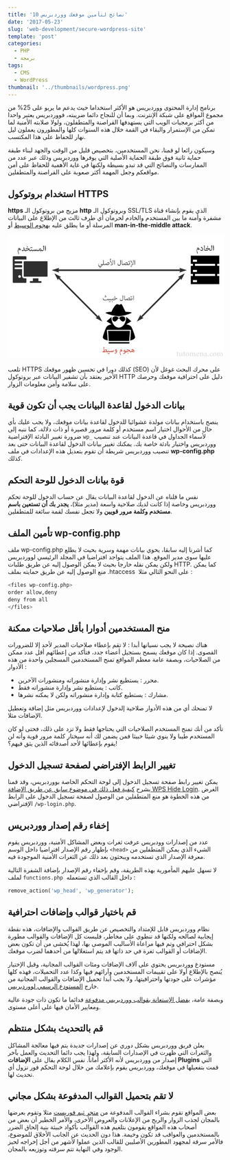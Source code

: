 ```yaml
---
title: '10 نصائح لتأمين موقعك ووردبريس'
date: '2017-05-23'
slug: 'web-development/secure-wordpress-site'
template: 'post'
categories:
  - PHP
  - برمجة
tags:
  - CMS
  - WordPress
thumbnail: '../thumbnails/wordpress.png'
---
```


برنامج إدارة المحتوى ووردبريس هو الأكثر استخداما حيث يدعم ما يربو على 25% من مجموع المواقع على شبكة الإنترنت. وبما أن للنجاح دائما ضريبته، فووردبريس يعتبر واحدا من أكثر برمجيات الويب التي يستهدفها القراصنة والمتطفلون، ولولا صلابته الأمنية لما تمكن من الإستمرار والبقاء في القمة خلال هذه السنوات كلها والمطورون يعملون ليل نهار للحفاظ على هذا المكتسب.

وسيكون رائعا لو قمنا، نحن المستخدمين، بتخصيص قليل من الوقت والجهد لبناء طبقة حماية ثانية فوق طبقة الحماية الأصلية التي يوفرها ووردبريس وذلك عبر عدد من الممارسات والنصائح التي قد تبدو بسيطة ولكنها في غاية الأهمية للحفاظ على أمن مواقعكم وجعل المهمة أكثر صعوبة على القراصنة والمتطفلين.

## استخدام بروتوكول HTTPS

**https** مزيج من بروتوكول الـ **http** وبروتوكول الـ SSL/TLS الذي يقوم بإنشاء قناة مشفرة وأمنة ما بين المستخدم والخادم لحرمان أي طرف ثالث من الإطلاع على البيانات المرسلة أو ما يطلق عليه [بهجوم الوسيط](https://ar.wikipedia.org/wiki/%D9%87%D8%AC%D9%88%D9%85_%D8%A7%D9%84%D9%88%D8%B3%D9%8A%D8%B7) أو **man-in-the-middle attack**.

[![هجوم الوسيط](../images/man-in-the-middle-attack-1.jpg)](../images/man-in-the-middle-attack-1.jpg)

تلعب HTTPS كذلك دورا في تحسين ظهور موقعك (SEO) على محرك البحث غوغل لأن الأخير يعتقد بأن تشفير البيانات عبر بروتوكول HTTP دليل على احترافية موقعك وحرصك على سلامة وأمن معلومات الزوار.

## بيانات الدخول لقاعدة البيانات يجب أن تكون قوية

ينصح باستخدام بيانات مولدة عشوائيا للدخول لقاعدة بيانات موقعك، ولا يجب عليك بأي حال من الأحوال اختيار اسم مستخدم أو كلمة مرور قصيرة أو ذات دلالة، كما ننبه إلى ضرورة تغيير البادئة الإفتراضية `wp_` لأسماء الجداول في قاعدة البيانات عند تنصيب ووردبريس واختيار بادئة خاصة بك. يمكنك تغيير بيانات الدخول لقاعدة البيانات حتى بعد تنصيب ووردبريس شريطة أن تقوم بتعديل هذه الإعدادات في ملف **wp-config.php** كذلك.

## قوة بيانات الدخول للوحة التحكم

نفس ما قلناه عن الدخول لقاعدة البيانات يقال عن حساب الدخول للوحة تحكم ووردبريس وخاصة إذا كانت لديك صلاحية واسعة (مدير مثلا)، **يجدر بك أن تستعين باسم مستخدم وكلمة مرور قويين** ولا تجعل نفسك لقمة سائغة للمتطفلين.

## تأمين الملف wp-config.php

ملف wp-config.php كما أشرنا إليه سابقا، يحوي بيانات مهمة وسرية بحيث لا يطلع عليها سوى مدير الموقع. هذا الملف يتواجد افتراضيا في المجلد الرئيسي لووردبريس ولكن يمكن نقله خارجا بحيث لا يمكن الوصول إليه عن طريق طلبات HTTP. كما يمكن منع الوصول إليه عن طريق حمايته بملف .htaccess  على النحو الثالي مثلا :

```bash
<files wp-config.php>
order allow,deny
deny from all
</files>
```

## منح المستخدمين أدوارا بأقل صلاحيات ممكنة

هناك نصيحة لا يجب نسيانها أبدا : لا تقم بإعطاء صلاحيات المدير لأحد إلا للضرورات القصوى. إذا كان موقعك يسمح بستجيل أعضاء جدد، فتأكد من إعطائهم أقل عدد ممكن من الصلاحيات، وبصفة عامة معظم المواقع تمنح المستخدمين المسجلين واحدة من هذه الأدوار :

- محرر : يستطيع نشر وإدارة منشوراته ومنشورات الآخرين.
- كاتب : يستطيع نشر وإدارة منشوراته فقط.
- مشارك : يستطيع كتابة وإدارة منشوراته ولكن لا يمكنه نشرها.

لا تمنحك أي من هذه الأدوار صلاحية إلدخول لإعدادات ووردبريس مثل إضافة وتعطيل الإضافات مثلا.

تأكد من أنك تمنح المستخدم الصلاحيات التي يحتاجها فقط ولا تزد على ذلك، فحتى لو كان المستخدم طيبا ولا ينوي شيئا خبيثا فمن يضمن لك أنه سيختار كلمة مرور قوية وأنه لن يقوم بإعطائها لأحد أصدقائه الذين يثق فيهم؟!

## تغيير الرابط الإفتراضي لصفحة تسجيل الدخول

يمكن تغيير رابط صفحة تسجيل الدخول إلى لوحة التحكم الخاصة بووردبريس، وقد قمنا بشرح [كيفية فعل ذلك في موضوع سابق عن طريق الإضافة WPS Hide Login](http://www.tutomena.com/web-development/wordpress-wps-hide-login-plugin/). الغرض من هذه الخطوة هو منع المتطفلين من الوصول لصفحة تسجيل الدخول على الرابط الإفتراضي `/wp-login.php`.

## إخفاء رقم إصدار ووردبريس

عدد من إصدارات وودبريس عرفت ثغرات وبعض المشاكل الأمنية، ووردبريس يقوم بإظهار رقم الإصدار افتراضيا داخل الوسم `<head>` الشيء الذي يمكن المتطفلين من معرفة الإصدار الذي تستخدمه ويبحثون بعد ذلك عن الثغرات الأمنية الموجودة فيه.

لا تسهل عليهم المأمورية بهذه الطريقة، وقم بإخفاء رقم الإصدار بإضافة الشفرة التالية لملف `functions.php`  داخل القالب الذي تستعمله :

```php
remove_action('wp_head', 'wp_generator');
```

## قم باختيار قوالب وإضافات احترافية

نظام ووردبريس قابل للإمتداد والتخصيص عن طريق القوالب والإضافات، هذه نقطة إيجابية لصالحه ولكنها قد تنطوي على مخاطر، فليست كل الإضافات والقوالب مطورة بشكل احترافي وتم فيها مراعاة الأساليب الموصى بها، لهذا يُخشى من أن تكون بعض الإضافات أو القوالب ثغرة في حد ذاتها قد يتم استغلالها من أحدهما لضرب موقعك.

مستودع ووردبريس يحتوي على آلاف الإضافات ومئات القوالب المجانية، وقبل الإختيار يُنصح بالإطلاع أولا على تقييمات المستخدمين وآرائهم فيها وكذا عدد التحميلات، فهذه كلها مؤشرات على جودتها واحترافيتها، ولا يجب أبدا تحميل الإضافات والقوالب المجانية من خارج [المستودع الرسمي لووردبريس](https://wordpress.org/plugins/).

وبصفة عامة، [يفضل الإستعانة بقوالب ووردبريس مدفوعة](http://www.tutomena.com/blog/wordpress-premium-themes/) فدائما ما تكون ذات جودة عالية ومعايير الأمان فيها على أعلى مستوى.

## قم بالتحديث بشكل منتظم

يعلن فريق ووردبريس بشكل دوري عن إصدارات جديدة يتم فيها معالجة المشاكل والثغرات التي ظهرت في الإصدارات السابقة، ولهذا يجب دائما التحديث والعمل بآخر إصدار من ووردبريس لأنه الأكثر أماناً. نفس الكلام يقال على **الإضافات Plugins** التي قمت بتفعيلها في موقعك، ووردبريس يقوم بإعلامك من خلال لوحة التحكم فور نزول أي تحديث لها.

## لا تقم بتحميل القوالب المدفوعة بشكل مجاني

بعض المواقع تقوم بشراء القوالب المدفوعة من [متجر ثيم فوريست](http://www.tutomena.com/web-development/%d8%a7%d9%84%d9%86%d8%ac%d8%a7%d8%ad-%d9%85%d8%aa%d8%ac%d8%b1-%d8%ab%d9%8a%d9%85-%d9%81%d9%88%d8%b1%d9%8a%d8%b3%d8%aa/) مثلا وتقوم بعرضها بالمجان لجذب الزوار والربح من الإعلانات والعروض الأخرى، والأمر الخطير أن بعض من أصحاب هذه المواقع يقومون بتلغيم هذه القوالب بأكواد خبيثة بنية إلحاق الضرر بالمستخدمين والعواقب قد تكون وخيمة. هذا دون الحديث عن الجانب الأخلاق للموضوع، فالأمر سرقة لمجهود المطورين الأصليين للقالب الذين عملوا لأشهر من أجل إخراجه لحيز الوجود وفي النهاية تتم سرقته وتوزيعه بالمجان.
